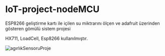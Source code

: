 # IoT-project-nodeMCU
ESP8266 geliştirme kartı ile içilen su miktrarını ölçen ve adafruit üzerinden gösteren gömülü sistem projesi

HX711, LoadCell, Esp8266 kullanılmıştır.

![agırlıkSensoruProje](https://user-images.githubusercontent.com/77546677/213295578-6c80b7d0-f0ce-4f5c-96e8-0b315e5d9f6b.jpeg)
